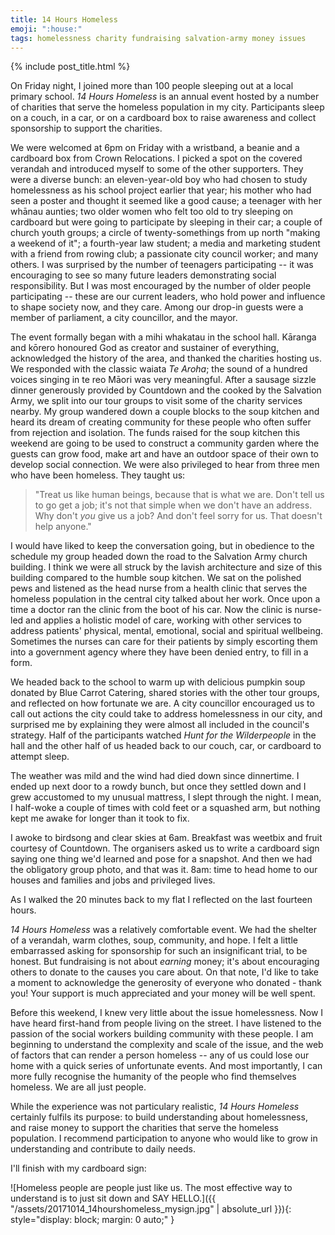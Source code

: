 ```yaml
---
title: 14 Hours Homeless
emoji: ":house:"
tags: homelessness charity fundraising salvation-army money issues
---
```


{% include post_title.html %}

On Friday night, I joined more than 100 people sleeping out at a local primary school. _14 Hours Homeless_ is an annual event hosted by a number of charities that serve the homeless population in my city. Participants sleep on a couch, in a car, or on a cardboard box to raise awareness and collect sponsorship to support the charities.

We were welcomed at 6pm on Friday with a wristband, a beanie and a cardboard box from Crown Relocations. I picked a spot on the covered verandah and introduced myself to some of the other supporters. They were a diverse bunch: an eleven-year-old boy who had chosen to study homelessness as his school project earlier that year; his mother who had seen a poster and thought it seemed like a good cause; a teenager with her whānau aunties; two older women who felt too old to try sleeping on cardboard but were going to participate by sleeping in their car; a couple of church youth groups; a circle of twenty-somethings from up north "making a weekend of it"; a fourth-year law student; a media and marketing student with a friend from rowing club; a passionate city council worker; and many others. I was surprised by the number of teenagers participating -- it was encouraging to see so many future leaders demonstrating social responsibility. But I was most encouraged by the number of older people participating -- these are our current leaders, who hold power and influence to shape society now, and they care. Among our drop-in guests were a member of parliament, a city councillor, and the mayor.

The event formally began with a mihi whakatau in the school hall. Kāranga and kōrero honoured God as creator and sustainer of everything, acknowledged the history of the area, and thanked the charities hosting us. We responded with the classic waiata _Te Aroha_; the sound of a hundred voices singing in te reo Māori was very meaningful. After a sausage sizzle dinner generously provided by Countdown and the cooked by the Salvation Army, we split into our tour groups to visit some of the charity services nearby. My group wandered down a couple blocks to the soup kitchen and heard its dream of creating community for these people who often suffer from rejection and isolation. The funds raised for the soup kitchen this weekend are going to be used to construct a community garden where the guests can grow food, make art and have an outdoor space of their own to develop social connection. We were also privileged to hear from three men who have been homeless. They taught us: 

> "Treat us like human beings, because that is what we are. Don't tell us to go get a job; it's not that simple when we don't have an address. Why don't _you_ give us a job? And don't feel sorry for us. That doesn't help anyone."

I would have liked to keep the conversation going, but in obedience to the schedule my group headed down the road to the Salvation Army church building. I think we were all struck by the lavish architecture and size of this building compared to the humble soup kitchen. We sat on the polished pews and listened as the head nurse from a health clinic that serves the homeless population in the central city talked about her work. Once upon a time a doctor ran the clinic from the boot of his car. Now the clinic is nurse-led and applies a holistic model of care, working with other services to address patients' physical, mental, emotional, social and spiritual wellbeing. Sometimes the nurses can care for their patients by simply escorting them into a government agency where they have been denied entry, to fill in a form.

We headed back to the school to warm up with delicious pumpkin soup donated by Blue Carrot Catering, shared stories with the other tour groups, and reflected on how fortunate we are. A city councillor encouraged us to call out actions the city could take to address homelessness in our city, and surprised me by explaining they were almost all included in the council's strategy. Half of the participants watched _Hunt for the Wilderpeople_ in the hall and the other half of us headed back to our couch, car, or cardboard to attempt sleep.

The weather was mild and the wind had died down since dinnertime. I ended up next door to a rowdy bunch, but once they settled down and I grew accustomed to my unusual mattress, I slept through the night. I mean, I half-woke a couple of times with cold feet or a squashed arm, but nothing kept me awake for longer than it took to fix.

I awoke to birdsong and clear skies at 6am. Breakfast was weetbix and fruit courtesy of Countdown. The organisers asked us to write a cardboard sign saying one thing we'd learned and pose for a snapshot. And then we had the obligatory group photo, and that was it. 8am: time to head home to our houses and families and jobs and privileged lives. 

As I walked the 20 minutes back to my flat I reflected on the last fourteen hours.

<!-- One girl noted to me after our visit to the church that a sign which read "Put Jesus first" seemed misinformed: given that these people have so many other physical and social needs, they would be better off to put themselves first. Surely, I responded, self-centredness would only accentuate the anti-social behaviours that imprison this demographic? Regardless, I found it ironic that she was advocating self-centredness while participating in a charity fundraising event. -->

_14 Hours Homeless_ was a relatively comfortable event. We had the shelter of a verandah, warm clothes, soup, community, and hope. I felt a little embarrassed asking for sponsorship for such an insignificant trial, to be honest. But fundraising is not about _earning_ money; it's about encouraging others to donate to the causes you care about. On that note, I'd like to take a moment to acknowledge the generosity of everyone who donated - thank you! Your support is much appreciated and your money will be well spent. 

Before this weekend, I knew very little about the issue homelessness. Now I have heard first-hand from people living on the street. I have listened to the passion of the social workers building community with these people. I am beginning to understand the complexity and scale of the issue, and the web of factors that can render a person homeless -- any of us could lose our home with a quick series of unfortunate events. And most importantly, I can more fully recognise the humanity of the people who find themselves homeless. We are all just people.

While the experience was not particulary realistic, _14 Hours Homeless_ certainly fulfils its purpose: to build understanding about homelessness, and raise money to support the charities that serve the homeless population. I recommend participation to anyone who would like to grow in understanding and contribute to daily needs.

I'll finish with my cardboard sign:

![Homeless people are people just like us. The most effective way to understand is to just sit down and SAY HELLO.]({{ "/assets/20171014_14hourshomeless_mysign.jpg" | absolute_url }}){: style="display: block; margin: 0 auto;" }
